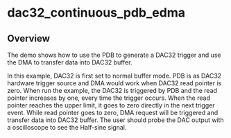 # dac32_continuous_pdb_edma

## Overview

The demo shows how to use the PDB to generate a DAC32 trigger and use the DMA to transfer data into DAC32 buffer.

In this example, DAC32 is first set to normal buffer mode. PDB is as DAC32 hardware trigger source and DMA would work 
when DAC32 read pointer is zero. When run the example, the DAC32 is triggered by PDB and the read pointer increases by one,
every time the trigger occurs. When the read pointer reaches the upper limit, it goes to zero directly in the next trigger event.
While read pointer goes to zero, DMA request will be triggered and transfer data into DAC32 buffer. The user should probe
the DAC output with a oscilloscope to see the Half-sine signal.